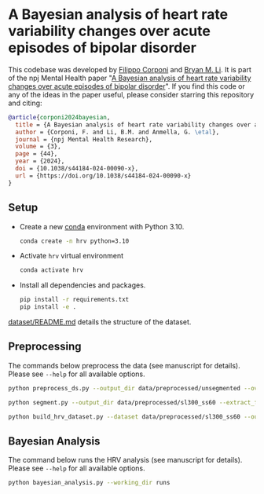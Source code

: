 # A Bayesian analysis of heart rate variability changes over acute episodes of bipolar disorder

This codebase was developed by [Filippo Corponi](https://github.com/FilippoCMC) and [Bryan M. Li](https://github.com/bryanlimy). It is part of the npj Mental Health paper "[A Bayesian analysis of heart rate variability changes over acute episodes of bipolar disorder](https://www.nature.com/articles/s44184-024-00090-x)". If you find this code or any of the ideas in the paper useful, please consider starring this repository and citing:

```bibtex
@article{corponi2024bayesian,
  title = {A Bayesian analysis of heart rate variability changes over acute episodes of bipolar disorder},
  author = {Corponi, F. and Li, B.M. and Anmella, G. \etal},
  journal = {npj Mental Health Research},
  volume = {3},
  page = {44},
  year = {2024},
  doi = {10.1038/s44184-024-00090-x},
  url = {https://doi.org/10.1038/s44184-024-00090-x}
}
```

## Setup
- Create a new [conda](https://docs.anaconda.com/miniconda/) environment with Python 3.10.
  ```bash
  conda create -n hrv python=3.10
  ```
- Activate `hrv` virtual environment
  ```bash
  conda activate hrv
  ```
- Install all dependencies and packages.
  ```bash
  pip install -r requirements.txt
  pip install -e .
  ```
[dataset/README.md](dataset/README.md) details the structure of the dataset.

## Preprocessing

The commands below preprocess the data (see manuscript for details). Please see `--help` for all available options.

  ```bash
  python preprocess_ds.py --output_dir data/preprocessed/unsegmented --overwrite --overwrite_spreadsheet
  ```

  ```bash
  python segment.py --output_dir data/preprocessed/sl300_ss60 --extract_features hrv --hrv_extractor flirt --segment_length 300 --step_size 60 --overwrite --use_empatica_ibi
  ```

  ```bash
  python build_hrv_dataset.py --dataset data/preprocessed/sl300_ss60 --output_dir runs
  ```

## Bayesian Analysis

The command below runs the HRV analysis (see manuscript for details). Please see `--help` for all available options.
  ```bash
  python bayesian_analysis.py --working_dir runs
  ```
